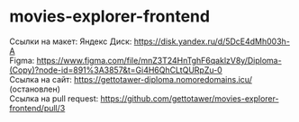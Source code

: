 # movies-explorer-frontend

Ссылки на макет:
Яндекс Диск: https://disk.yandex.ru/d/5DcE4dMh003h-A<br/>
Figma: https://www.figma.com/file/mnZ3T24HnTghF6qaklzV8y/Diploma-(Copy)?node-id=891%3A3857&t=Gi4H6QhCLtQURpZu-0<br/>
Ссылка на сайт: https://gettotawer-diploma.nomoredomains.icu/ (остановлен)<br/>
Ссылка на pull request: https://github.com/gettotawer/movies-explorer-frontend/pull/3
